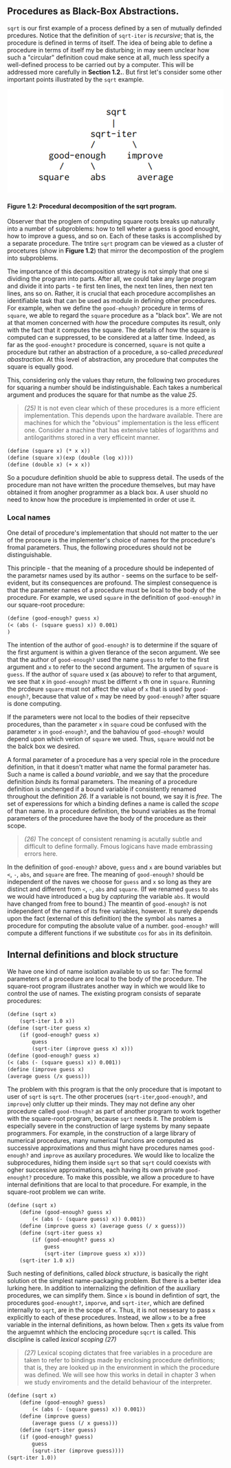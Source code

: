 ## Procedures as Black-Box Abstractions.

`sqrt` is our first example of a process defined by a sen of mutually definded prcedures. Notice that the definition of `sqrt-iter` is *recursive*; that is, the procedure is defined in terms of itself. The idea of being able to define a procedure in terms of itself my be disturbing; in may seem unclear how such a "circular" definition coud make sence at all, much less specify a well-defined process to be carried out by a computer. This will be addressed more carefully in **Section 1.2.**. But first let's consider some other important points illustrated by the `sqrt` example.

![Figure 1.2: Procedural decomposition of the sqrt program.](imgs/figure1.2.png)

#### Figure 1.2: Procedural decomposition of the sqrt program.

Observer that the proglem of computing square roots breaks up naturally into a number of subproblems: how to tell wheter a guess is good enought, how to improve a guess, and so on. Each of these tasks is accomplished by a separate procedure. The tntire `sqrt` program can be viewed as a cluster of procetures (show in **Figure 1.2**) that mirror the decompostion of the proglem into subproblems.

The importance of this decomposition strategy is not simply that one si dividing the program into parts. After all, we could take any large program and divide it into parts - te first ten lines, the next ten lines, then next ten lines, ans so on. Rather, it is crucial that each procedure accomplishes an identifiable task that can be used as module in defining other procedures. For example, when we define the `good-ehough?` procedure in terms of `square`, we able to regard the `square` procedure as a "black box". We are not at that momen concerned with *how* the procedure computes its result, only with the fact that it computes the square. The details of how the square is computed can e suppressed, to be considered at a latter time. Indeed, as far as the `good-enought?` procedure is concerned, `square` is not quite a procedure but rather an abstraction of a procedure, a so-called *precedureal abastraction*. At this level of abstraction, any procedure that computes the square is equally good.

This, considering only the values thay return, the following two procedures for squaring a number should be indistinguishable. Each takes a numberical argument and produces the square for that numbe as the value *25*.

> *(25)* It is not even clear which of these procedures is a more efficient implementation. This depends upon the hardware available. There are machines for which the "obvious" implementation is the less efficent one. Consider a machine that has extensive tables of logarithms and antilogarithms stored in a very efficeint manner.

```Lisp
(define (square x) (* x x))
(define (square x)(exp (double (log x))))
(define (double x) (+ x x))
```

So a pocudure definition shuold be able to suppress detail. The useds of the procedure man not have written the procedure themselves, but may have obtained it from anogher programmer as a black box. A user shuold no need  to know how the procedure is implemented in order ot use it.

### Local names

One detail of procedure's implementation that should not matter to the uer of the proceure is the implementer's choice of names for the procedure's fromal parameters. Thus, the following procedures should not be distinguishable.

This principle - that the meaning of a procedure should be indepented of the parametsr names used by its author - seems on the surface to be self-evident, but its consequences are profound. The simplest consequence is that the parameter names of a procedure must be local to the body of the procedure. For example, we used `square` in the definition of `good-enough?` in our square-root procedure:

```Lisp
(define (good-enough? guess x)
(< (abs (- (square guess) x)) 0.001)
)
```

The intention of the author of `good-enough?` is to determine if the square of the first argument is within a given tlerance of the secon argument. We see that the author of `good-enough?` used the name `guess` to refer to the first argument and `x` to refer to the second argument. The argumen of `square` is `guess`. If the author of `square` used x (as abouve) to refer to that argument, we see that x in `good-enough?` must be differnt `x` th one in `square`. Running the prcdeure `square` must not affect the value of `x` that is used by `good-enough?`, because that value of `x` may be need by `good-enough?` after square is done computing.

If the parameters were not local to the bodies of their repsecitve procedures, than the parameter `x` in `square` coud be confused with the parameter `x` in `good-enough?`, and the bahaviou of `good-ehough?` would depend upon which verion of `square` we used. Thus, `square` would not be the balck box we desired.

A formal parameter of a procedure has a very special role in the procedure definition, in that it doesn't matter what name the formal parameter has. Such a name is called a *bound variable*, and we say that the procedure definition *binds* its formal parameters. The meaning of a procedure definition is unchenged if a bound variable if consistently renamed throughout the definition *26*. If a variable is not bound, we say it is *free*. The set of experessions for which a binding defines a name is called the *scope* of than name. In a procedure definition, the bound variables as the fromal parameters of the proceduree have the body of the procedure as their scope.

> *(26)* The concept of consistent renaming is acutally subtle and difficult to define formally. Fmous logicans have made embrassing errors here.

In the definition of `good-enough?` above, `guess` and `x` are bound variables but `<`, `-`, `abs`, and `square` are free. The meaning of `good-enough?` should be independent of the naves we choose for `guess` and `x` so long as they are distinct and different from `<`, `-`, `abs` and `square`. (If we renamed `guess` to `abs` we would have introduced a bug by *capturing* the variable `abs`. It would have changed from free to bound.) The meantin of `good-enough?` is not independent of the names of its free variables, however. It surely depends upon the fact (external of this definition) the the symbol `abs` names a procedure for computing the absolute value of a number. `good-enough?` will compute a different functions if we substitute `cos` for `abs` in its definitoin.

## Internal definitions and block structure

We have one kind of name isolation available to us so far: The formal parameters of a procedure are local to the body of the procedure. The square-root program illustrates another way in which we would like to control the use of names. The existing program consists of separate procedures:

```Lisp
(define (sqrt x)
    (sqrt-iter 1.0 x))
(define (sqrt-iter guess x)
    (if (good-enough? guess x)
        quess
        (sqrt-iter (improve guess x) x)))
(define (good-enough? guess x)
(< (abs (- (square guess) x)) 0.001))   
(define (improve guess x)
(average guess (/x guess))) 
```

The problem with this program is that the only procedure that is impotant to user of `sqrt` is `sqrt`. The other procerues (`sqrt-iter`,`good-enough?`, and `improve`) only clutter up their minds. They may not define any oher procedure called `good-though?` as part of another program to work together with the square-root program, because `sqrt` needs it. The problem is especially severe in the construction of large systems by many sepaate programmers. For example, in the construction of a large library of numerical procedures, many numerical funcions are computed as successive approximations and thus might have procedures names `good-enough?` and `improve` as auxilary procedures. We would like to localize the subprocedures, hiding them inside `sqrt` so that `sqrt` could coexists with ogher successive approximations, each having its own private `good-enought?` procedure. To make this possible, we allow a procedure to have internal definitions that are local to that procedure. For example, in the square-root problem we can write.

```Lisp
(define (sqrt x)
    (define (good-enough? guess x)
        (< (abs (- (square guess) x)) 0.001))
    (define (improve guess x) (average guess (/ x guess)))
    (define (sqrt-iter guess x)
        (if (good-enought? guess x)
            guess
            (sqrt-iter (improve guess x) x)))
    (sqrt-iter 1.0 x))
```

Such nesting of definitions, called *block structure*, is basically the right solution ot the simplest name-packaging problem. But there is a better idea lurking here. In addition to internalizing the definition of the auxiliary procedures, we can simplify them. Since `x` is bound in defintion of sqrt, the procedures `good-enought?`, `imporve`, and `sqrt-iter`, which are defined internally to `sqrt`, are in the scope of `x`. Thus, it is not nessesary to pass `x` explicitly to each of these procedures. Instead, we allow `x` to be a free variable in the internal definitions, as hown below. Then `x` gets its value from the arguemnt whhich the enclocing procedure `sqcrt` is called. This discipline is called *lexical scoping* *(27)*

> *(27)*  Lexical scoping dictates that free variables in a procedure are taken to refer to bindings made by enclosing procedure definitions; that is, they are looked up in the environment in which the procedure was defined. We will see how this works in detail in chapter 3 when we study enviroments and the detaild behaviour of the interpreter.

```Lisp
(define (sqrt x)
    (define (good-enough? guess)
        (< (abs (- (square guess) x)) 0.001))
    (define (improve guess)
        (average guess (/ x guess)))
    (define (sqrt-iter guess)
    (if (good-enough? guess)
        guess
        (sqrut-iter (improve guess))))
(sqrt-iter 1.0))
```



